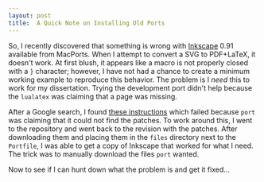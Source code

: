 ```yaml
---
layout: post
title:  A Quick Note on Installing Old Ports
---
```


So, I recently discovered that something is wrong with [Inkscape] 0.91
available from MacPorts.  When I attempt to convert a SVG to PDF+LaTeX,
it doesn't work.  At first blush, it appears like a macro is not
properly closed with a `}` character; however, I have not had a chance
to create a minimum working example to reproduce this behavior.  The
problem is I _need_ this to work for my dissertation.  Trying the
development port didn't help because the `lualatex` was claiming that
a page was missing.  

After a Google search, I found [these instructions] which failed because
`port` was claiming that it could not find the patches.  To work around
this, I went to the repository and went back to the revision with the
patches.  After downloading them and placing them in the `files`
directory next to the `Portfile`, I was able to get a copy of Inkscape
that worked for what I need.  The trick was to manually download the
files `port` wanted.

Now to see if I can hunt down what the problem is and get it fixed…

[Inkscape]: https://inkscape.org/en/
[these instructions]: http://trac.macports.org/wiki/howto/InstallingOlderPort

